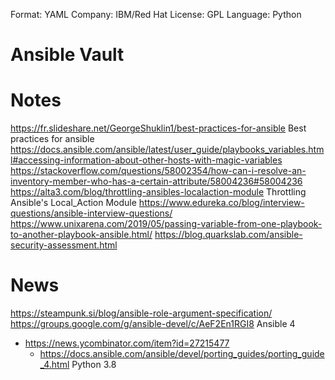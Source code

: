 
Format: YAML
Company: IBM/Red Hat
License: GPL
Language: Python

# Ansible Vault

# Notes

https://fr.slideshare.net/GeorgeShuklin1/best-practices-for-ansible Best practices for ansible
https://docs.ansible.com/ansible/latest/user_guide/playbooks_variables.html#accessing-information-about-other-hosts-with-magic-variables
https://stackoverflow.com/questions/58002354/how-can-i-resolve-an-inventory-member-who-has-a-certain-attribute/58004236#58004236
https://alta3.com/blog/throttling-ansibles-localaction-module Throttling Ansible's Local_Action Module
https://www.edureka.co/blog/interview-questions/ansible-interview-questions/
https://www.unixarena.com/2019/05/passing-variable-from-one-playbook-to-another-playbook-ansible.html/
https://blog.quarkslab.com/ansible-security-assessment.html

# News
https://steampunk.si/blog/ansible-role-argument-specification/
https://groups.google.com/g/ansible-devel/c/AeF2En1RGI8 Ansible 4
* https://news.ycombinator.com/item?id=27215477
  * https://docs.ansible.com/ansible/devel/porting_guides/porting_guide_4.html Python 3.8